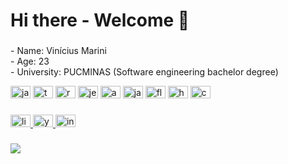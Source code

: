 <h1 align="left">Hi there - Welcome 🦁</h1>

###
<p align="left">- Name: Vinícius Marini<br>- Age: 23<br>- University: PUCMINAS (Software engineering bachelor degree)</p>


<div align="left">
  <img src="https://cdn.jsdelivr.net/gh/devicons/devicon/icons/javascript/javascript-original.svg" height="20" width="32" alt="javascript logo"  />
  <img src="https://cdn.jsdelivr.net/gh/devicons/devicon/icons/typescript/typescript-original.svg" height="20" width="32" alt="typescript logo"  />
  <img src="https://cdn.jsdelivr.net/gh/devicons/devicon/icons/react/react-original.svg" height="20" width="32" alt="react logo"  />
  <img src="https://cdn.jsdelivr.net/gh/devicons/devicon/icons/jest/jest-plain.svg" height="20" width="32" alt="jest logo"  />
  <img src="https://cdn.jsdelivr.net/gh/devicons/devicon/icons/angularjs/angularjs-original.svg" height="20" width="32" alt="angularjs logo"  />
  <img src="https://cdn.jsdelivr.net/gh/devicons/devicon/icons/java/java-original.svg" height="20" width="32" alt="java logo"  />
  <img src="https://cdn.jsdelivr.net/gh/devicons/devicon/icons/flutter/flutter-original.svg" height="20" width="32" alt="flutter logo"  />
  <img src="https://cdn.jsdelivr.net/gh/devicons/devicon/icons/html5/html5-original.svg" height="20" width="32" alt="html5 logo"  />
  <img src="https://cdn.jsdelivr.net/gh/devicons/devicon/icons/css3/css3-original.svg" height="20" width="32" alt="css3 logo"  />
</div>

###
<div align="left">
  <a href="https://www.linkedin.com/in/marinisz/" target="_blank">
    <img src="https://raw.githubusercontent.com/maurodesouza/profile-readme-generator/master/src/assets/icons/social/linkedin/default.svg" width="32" height="20" alt="linkedin logo"  />
  </a>
  <a href="https://www.youtube.com/channel/UCWyHWLH0Hr0DeTm63bbdiiQ" target="_blank">
    <img src="https://raw.githubusercontent.com/maurodesouza/profile-readme-generator/master/src/assets/icons/social/youtube/default.svg" width="32" height="20" alt="youtube logo"  />
  </a>
  <a href="https://www.instagram.com/marinitrips/" target="_blank">
    <img src="https://raw.githubusercontent.com/maurodesouza/profile-readme-generator/master/src/assets/icons/social/instagram/default.svg" width="32" height="20" alt="instagram logo"  />
  </a>
</div>

###
<div align="left">
  <img src="https://visitor-badge.laobi.icu/badge?page_id=vimarini.vimarini&"  />
</div>

###
